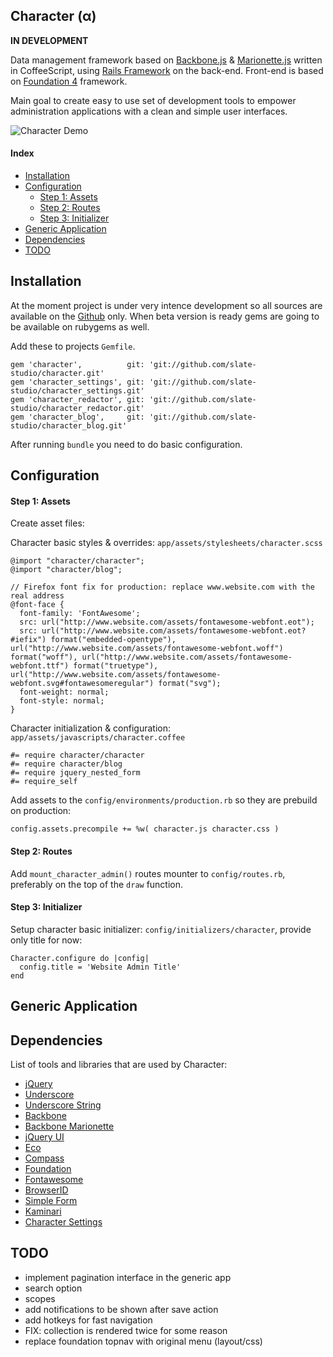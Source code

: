 ## Character (α)

**IN DEVELOPMENT**

Data management framework based on [Backbone.js](http://backbonejs.org/) & [Marionette.js](https://github.com/marionettejs/backbone.marionette) written in CoffeeScript, using [Rails Framework](http://rubyonrails.org/) on the back-end. Front-end is based on [Foundation 4](http://foundation.zurb.com/) framework.

Main goal to create easy to use set of development tools to empower administration applications with a clean and simple user interfaces.

![Character Demo](https://raw.github.com/slate-studio/character/master/doc/img/demo-1.jpg)

#### Index

* [Installation](#installation)
* [Configuration](#configuration)
  * [Step 1: Assets](#step-1-assets)
  * [Step 2: Routes](#step-2-routes)
  * [Step 3: Initializer](#step-3-initializer)
* [Generic Application](#generic-application)
* [Dependencies](#dependencies)
* [TODO](#todo)


## Installation

At the moment project is under very intence development so all sources are available on the [Github](https://github.com/slate-studio/character) only. When beta version is ready gems are going to be available on rubygems as well.

Add these to projects ```Gemfile```.

    gem 'character',          git: 'git://github.com/slate-studio/character.git'
    gem 'character_settings', git: 'git://github.com/slate-studio/character_settings.git'
    gem 'character_redactor', git: 'git://github.com/slate-studio/character_redactor.git'
    gem 'character_blog',     git: 'git://github.com/slate-studio/character_blog.git'

After running ```bundle``` you need to do basic configuration.


## Configuration

#### Step 1: Assets

Create asset files:

Character basic styles & overrides: ```app/assets/stylesheets/character.scss```

    @import "character/character";
    @import "character/blog";

    // Firefox font fix for production: replace www.website.com with the real address
    @font-face {
      font-family: 'FontAwesome';
      src: url("http://www.website.com/assets/fontawesome-webfont.eot");
      src: url("http://www.website.com/assets/fontawesome-webfont.eot?#iefix") format("embedded-opentype"), url("http://www.website.com/assets/fontawesome-webfont.woff") format("woff"), url("http://www.website.com/assets/fontawesome-webfont.ttf") format("truetype"), url("http://www.website.com/assets/fontawesome-webfont.svg#fontawesomeregular") format("svg");
      font-weight: normal;
      font-style: normal;
    }

Character initialization & configuration: ```app/assets/javascripts/character.coffee```

    #= require character/character
    #= require character/blog
    #= require jquery_nested_form
    #= require_self

Add assets to the ```config/environments/production.rb``` so they are prebuild on production:

    config.assets.precompile += %w( character.js character.css )


#### Step 2: Routes

Add ```mount_character_admin()``` routes mounter to ```config/routes.rb```, preferably on the top of the ```draw``` function.


#### Step 3: Initializer

Setup character basic initializer: ```config/initializers/character```, provide only title for now:

    Character.configure do |config|
      config.title = 'Website Admin Title'
    end


## Generic Application


## Dependencies

List of tools and libraries that are used by Character:

* [jQuery](https://github.com/rails/jquery-rails)
* [Underscore](https://github.com/rweng/underscore-rails)
* [Underscore String](https://github.com/epeli/underscore.string)
* [Backbone](http://backbonejs.org/)
* [Backbone Marionette](https://github.com/chancancode/marionette-rails)
* [jQuery UI](https://github.com/joliss/jquery-ui-rails)
* [Eco](https://github.com/sstephenson/eco)
* [Compass](https://github.com/Compass/compass-rails)
* [Foundation](https://github.com/zurb/foundation/)
* [Fontawesome](https://github.com/bokmann/font-awesome-rails)
* [BrowserID](https://github.com/alexkravets/browserid-auth-rails)
* [Simple Form](https://github.com/plataformatec/simple_form)
* [Kaminari](https://github.com/amatsuda/kaminari)
* [Character Settings](https://github.com/slate-studio/character_settings)


## TODO

* implement pagination interface in the generic app
* search option
* scopes
* add notifications to be shown after save action
* add hotkeys for fast navigation
* FIX: collection is rendered twice for some reason
* replace foundation topnav with original menu (layout/css)






